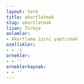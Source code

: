 ```yaml
---
layout: term
title: akortlatmak
slug: akortlatmak
lisan: Türkçe
anlamlar:
- Akortlama işini yaptırmak
ozellikler:
- - -i
ornekler:
- - ''
orneklerkaynak:
- - ''
---
```

